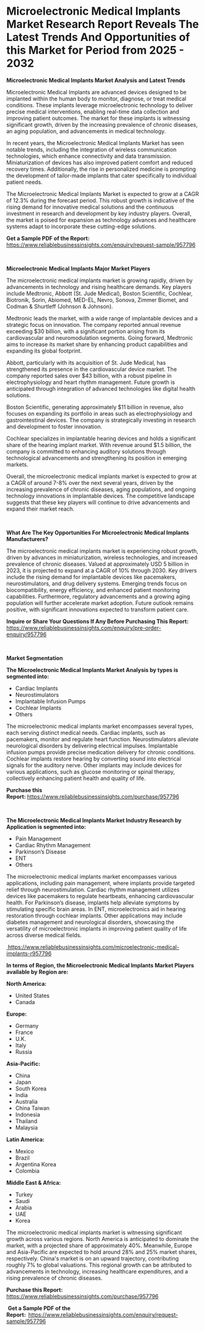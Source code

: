 <p><h1>Microelectronic Medical Implants Market Research Report Reveals The Latest Trends And Opportunities of this Market for Period from 2025 - 2032</h1></p><p><strong>Microelectronic Medical Implants Market Analysis and Latest Trends</strong></p>
<p><p>Microelectronic Medical Implants are advanced devices designed to be implanted within the human body to monitor, diagnose, or treat medical conditions. These implants leverage microelectronic technology to deliver precise medical interventions, enabling real-time data collection and improving patient outcomes. The market for these implants is witnessing significant growth, driven by the increasing prevalence of chronic diseases, an aging population, and advancements in medical technology.</p><p>In recent years, the Microelectronic Medical Implants Market has seen notable trends, including the integration of wireless communication technologies, which enhance connectivity and data transmission. Miniaturization of devices has also improved patient comfort and reduced recovery times. Additionally, the rise in personalized medicine is prompting the development of tailor-made implants that cater specifically to individual patient needs.</p><p>The Microelectronic Medical Implants Market is expected to grow at a CAGR of 12.3% during the forecast period. This robust growth is indicative of the rising demand for innovative medical solutions and the continuous investment in research and development by key industry players. Overall, the market is poised for expansion as technology advances and healthcare systems adapt to incorporate these cutting-edge solutions.</p></p>
<p><strong>Get a Sample PDF of the Report:&nbsp;</strong> <a href="https://www.reliablebusinessinsights.com/enquiry/request-sample/957796?utm_campaign=2633&utm_medium=2&utm_source=Github&utm_content=ia&utm_term=13042025&utm_id=microelectronic-medical-implants">https://www.reliablebusinessinsights.com/enquiry/request-sample/957796</a></p>
<p>&nbsp;</p>
<p><strong>Microelectronic Medical Implants Major Market Players</strong></p>
<p><p>The microelectronic medical implants market is growing rapidly, driven by advancements in technology and rising healthcare demands. Key players include Medtronic, Abbott (St. Jude Medical), Boston Scientific, Cochlear, Biotronik, Sorin, Abiomed, MED-EL, Nevro, Sonova, Zimmer Biomet, and Codman & Shurtleff (Johnson & Johnson). </p><p>Medtronic leads the market, with a wide range of implantable devices and a strategic focus on innovation. The company reported annual revenue exceeding $30 billion, with a significant portion arising from its cardiovascular and neuromodulation segments. Going forward, Medtronic aims to increase its market share by enhancing product capabilities and expanding its global footprint.</p><p>Abbott, particularly with its acquisition of St. Jude Medical, has strengthened its presence in the cardiovascular device market. The company reported sales over $43 billion, with a robust pipeline in electrophysiology and heart rhythm management. Future growth is anticipated through integration of advanced technologies like digital health solutions.</p><p>Boston Scientific, generating approximately $11 billion in revenue, also focuses on expanding its portfolio in areas such as electrophysiology and gastrointestinal devices. The company is strategically investing in research and development to foster innovation.</p><p>Cochlear specializes in implantable hearing devices and holds a significant share of the hearing implant market. With revenue around $1.5 billion, the company is committed to enhancing auditory solutions through technological advancements and strengthening its position in emerging markets.</p><p>Overall, the microelectronic medical implants market is expected to grow at a CAGR of around 7-8% over the next several years, driven by the increasing prevalence of chronic diseases, aging populations, and ongoing technology innovations in implantable devices. The competitive landscape suggests that these key players will continue to drive advancements and expand their market reach.</p></p>
<p>&nbsp;</p>
<p><strong>What Are The Key Opportunities For Microelectronic Medical Implants Manufacturers?</strong></p>
<p><p>The microelectronic medical implants market is experiencing robust growth, driven by advances in miniaturization, wireless technologies, and increased prevalence of chronic diseases. Valued at approximately USD 5 billion in 2023, it is projected to expand at a CAGR of 10% through 2030. Key drivers include the rising demand for implantable devices like pacemakers, neurostimulators, and drug delivery systems. Emerging trends focus on biocompatibility, energy efficiency, and enhanced patient monitoring capabilities. Furthermore, regulatory advancements and a growing aging population will further accelerate market adoption. Future outlook remains positive, with significant innovations expected to transform patient care.</p></p>
<p><strong>Inquire or Share Your Questions If Any Before Purchasing This Report:</strong> <a href="https://www.reliablebusinessinsights.com/enquiry/pre-order-enquiry/957796?utm_campaign=2633&utm_medium=2&utm_source=Github&utm_content=ia&utm_term=13042025&utm_id=microelectronic-medical-implants">https://www.reliablebusinessinsights.com/enquiry/pre-order-enquiry/957796</a></p>
<p>&nbsp;</p>
<p><strong>Market Segmentation</strong></p>
<p><strong>The Microelectronic Medical Implants Market Analysis by types is segmented into:</strong></p>
<p><ul><li>Cardiac Implants</li><li>Neurostimulators</li><li>Implantable Infusion Pumps</li><li>Cochlear Implants</li><li>Others</li></ul></p>
<p><p>The microelectronic medical implants market encompasses several types, each serving distinct medical needs. Cardiac implants, such as pacemakers, monitor and regulate heart function. Neurostimulators alleviate neurological disorders by delivering electrical impulses. Implantable infusion pumps provide precise medication delivery for chronic conditions. Cochlear implants restore hearing by converting sound into electrical signals for the auditory nerve. Other implants may include devices for various applications, such as glucose monitoring or spinal therapy, collectively enhancing patient health and quality of life.</p></p>
<p><strong>Purchase this Report:&nbsp;</strong><a href="https://www.reliablebusinessinsights.com/purchase/957796?utm_campaign=2633&utm_medium=2&utm_source=Github&utm_content=ia&utm_term=13042025&utm_id=microelectronic-medical-implants">https://www.reliablebusinessinsights.com/purchase/957796</a></p>
<p>&nbsp;</p>
<p><strong>The Microelectronic Medical Implants Market Industry Research by Application is segmented into:</strong></p>
<p><ul><li>Pain Management</li><li>Cardiac Rhythm Management</li><li>Parkinson’s Disease</li><li>ENT</li><li>Others</li></ul></p>
<p><p>The microelectronic medical implants market encompasses various applications, including pain management, where implants provide targeted relief through neurostimulation. Cardiac rhythm management utilizes devices like pacemakers to regulate heartbeats, enhancing cardiovascular health. For Parkinson’s disease, implants help alleviate symptoms by stimulating specific brain areas. In ENT, microelectronics aid in hearing restoration through cochlear implants. Other applications may include diabetes management and neurological disorders, showcasing the versatility of microelectronic implants in improving patient quality of life across diverse medical fields.</p></p>
<p><a href="https://www.reliablebusinessinsights.com/microelectronic-medical-implants-r957796?utm_campaign=2633&utm_medium=2&utm_source=Github&utm_content=ia&utm_term=13042025&utm_id=microelectronic-medical-implants">&nbsp;https://www.reliablebusinessinsights.com/microelectronic-medical-implants-r957796</a></p>
<p><strong>In terms of Region, the Microelectronic Medical Implants Market Players available by Region are:</strong></p>
<p>
    <p> <strong> North America: </strong>
        <ul>
            <li>United States</li>
            <li>Canada</li>
        </ul>
        </p> 
    <p> <strong> Europe: </strong>
        <ul>
            <li>Germany</li>
            <li>France</li>
            <li>U.K.</li>
            <li>Italy</li>
            <li>Russia</li>
        </ul>
        </p> 
    <p> <strong> Asia-Pacific: </strong>
        <ul>
            <li>China</li>
            <li>Japan</li>
            <li>South Korea</li>
            <li>India</li>
            <li>Australia</li>
            <li>China Taiwan</li>
            <li>Indonesia</li>
            <li>Thailand</li>
            <li>Malaysia</li>
        </ul>
        </p> 
    <p> <strong> Latin America: </strong>
        <ul>
            <li>Mexico</li>
            <li>Brazil</li>
            <li>Argentina Korea</li>
            <li>Colombia</li>
        </ul>
        </p> 
    <p> <strong> Middle East & Africa: </strong>
        <ul>
            <li>Turkey</li>
            <li>Saudi</li>
            <li>Arabia</li>
            <li>UAE</li>
            <li>Korea</li>
        </ul>
    </p>
    </p>
<p><p>The microelectronic medical implants market is witnessing significant growth across various regions. North America is anticipated to dominate the market, with a projected share of approximately 40%. Meanwhile, Europe and Asia-Pacific are expected to hold around 28% and 25% market shares, respectively. China's market is on an upward trajectory, contributing roughly 7% to global valuations. This regional growth can be attributed to advancements in technology, increasing healthcare expenditures, and a rising prevalence of chronic diseases.</p></p>
<p><strong>Purchase this Report: </strong><a href="https://www.reliablebusinessinsights.com/purchase/957796?utm_campaign=2633&utm_medium=2&utm_source=Github&utm_content=ia&utm_term=13042025&utm_id=microelectronic-medical-implants">https://www.reliablebusinessinsights.com/purchase/957796</a></p>
<p>&nbsp;<strong>Get a Sample PDF of the Report:&nbsp;&nbsp;</strong><a href="https://www.reliablebusinessinsights.com/enquiry/request-sample/957796?utm_campaign=2633&utm_medium=2&utm_source=Github&utm_content=ia&utm_term=13042025&utm_id=microelectronic-medical-implants">https://www.reliablebusinessinsights.com/enquiry/request-sample/957796</a></p>
<p><strong></strong></p>
<p><p></p><p></p><p></p></p>
